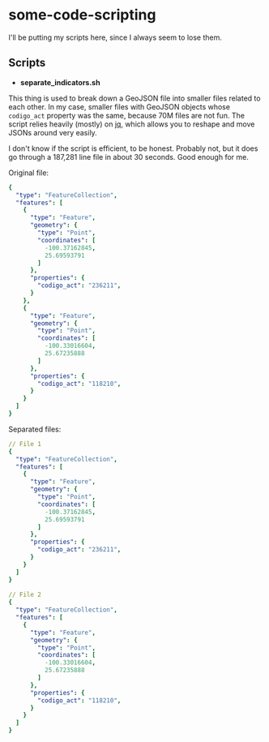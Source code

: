 # some-code-scripting
I'll be putting my scripts here, since I always seem to lose them.

## Scripts
- **separate_indicators.sh**

This thing is used to break down a GeoJSON file into smaller files related to each other.
In my case, smaller files with GeoJSON objects whose `codigo_act`
property was the same, because 70M files are not fun. The script relies heavily (mostly) on [jq](https://github.com/stedolan/jq), which allows you to
reshape and move JSONs around very easily. 

I don't know if the script is efficient, to be honest. Probably not, but it does go through a 187,281 line file in about 30 seconds. Good enough for me.

Original file:
```yaml
{
  "type": "FeatureCollection",
  "features": [
    {
      "type": "Feature",
      "geometry": {
        "type": "Point",
        "coordinates": [
          -100.37162845,
          25.69593791
        ]
      },
      "properties": {
        "codigo_act": "236211",
      }
    },
    {
      "type": "Feature",
      "geometry": {
        "type": "Point",
        "coordinates": [
          -100.33016604,
          25.67235888
        ]
      },
      "properties": {
        "codigo_act": "118210",
      }
    }
  ]
}
```


Separated files:
```yaml
// File 1
{
  "type": "FeatureCollection",
  "features": [
    {
      "type": "Feature",
      "geometry": {
        "type": "Point",
        "coordinates": [
          -100.37162845,
          25.69593791
        ]
      },
      "properties": {
        "codigo_act": "236211",
      }
    }
  ]
}
    
// File 2
{
  "type": "FeatureCollection",
  "features": [
    {
      "type": "Feature",
      "geometry": {
        "type": "Point",
        "coordinates": [
          -100.33016604,
          25.67235888
        ]
      },
      "properties": {
        "codigo_act": "118210",
      }
    }
  ]
}
```
